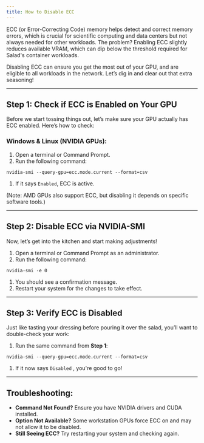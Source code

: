 ```yaml
---
title: How to Disable ECC
---
```


ECC (or Error-Correcting Code) memory helps detect and correct memory errors, which is crucial for scientific computing
and data centers but not always needed for other workloads. The problem? Enabling ECC slightly reduces available VRAM,
which can dip below the threshold required for Salad's container workloads.

Disabling ECC can ensure you get the most out of your GPU, and are eligible to all workloads in the network. Let’s dig
in and clear out that extra seasoning!

---

## Step 1: Check if ECC is Enabled on Your GPU

Before we start tossing things out, let’s make sure your GPU actually has ECC enabled. Here’s how to check:

### Windows &amp; Linux (NVIDIA GPUs):

1. Open a terminal or Command Prompt.
2. Run the following command:

```
nvidia-smi --query-gpu=ecc.mode.current --format=csv
```

1. If it says `Enabled`, ECC is active.

(Note: AMD GPUs also support ECC, but disabling it depends on specific software tools.)

---

## Step 2: Disable ECC via NVIDIA-SMI

Now, let’s get into the kitchen and start making adjustments!

1. Open a terminal or Command Prompt as an administrator.
2. Run the following command:

```
nvidia-smi -e 0
```

1. You should see a confirmation message.
2. Restart your system for the changes to take effect.

---

## Step 3: Verify ECC is Disabled

Just like tasting your dressing before pouring it over the salad, you’ll want to double-check your work:

1. Run the same command from **Step 1**:

```
nvidia-smi --query-gpu=ecc.mode.current --format=csv
```

1. If it now says `Disabled` , you're good to go!

---

## Troubleshooting:

- **Command Not Found?** Ensure you have NVIDIA drivers and CUDA installed.
- **Option Not Available?** Some workstation GPUs force ECC on and may not allow it to be disabled.
- **Still Seeing ECC?** Try restarting your system and checking again.
